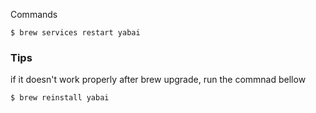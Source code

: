 Commands
```
$ brew services restart yabai
```

### Tips
if it doesn't work properly after brew upgrade, run the commnad bellow
```
$ brew reinstall yabai
```
